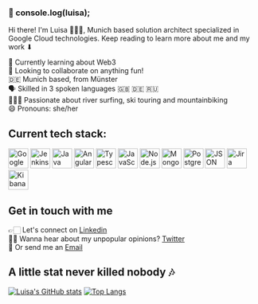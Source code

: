 ### 🤠 console.log(luisa);

<!--
**lbrinkschulte/lbrinkschulte** is a ✨ _special_ ✨ repository because its `README.md` (this file) appears on your GitHub profile.

Here are some ideas to get you started:

- 🔭 I’m currently working on ...
- 🌱 I’m currently learning ...
- 👯 I’m looking to collaborate on ...
- 🤔 I’m looking for help with ...
- 💬 Ask me about ...
- 📫 How to reach me: ...
- 😄 Pronouns: ...
- ⚡ Fun fact: ...
-->

Hi there! I'm Luisa 👩🏻‍💻, Munich based solution architect specialized in Google Cloud technologies. Keep reading to learn more about me and my work ⬇

🧠 Currently learning about Web3<br>
👀 Looking to collaborate on anything fun!<br> 
🇩🇪 Munich based, from Münster <br>
🗣 Skilled in 3 spoken languages 🇬🇧 🇩🇪 🇷🇺<br>
🏄🏽‍♀️ Passionate about river surfing, ski touring and mountainbiking<br>
😄 Pronouns: she/her<br>

## Current tech stack:
<a href="https://cloud.google.com" title="Google Cloud Platform"><img src="https://github.com/get-icon/geticon/raw/master/icons/google-cloud-platform.svg" alt="Google Cloud Platform" width="40px" height="40px"></a>
<a href="https://www.jenkins.io" title="Jenkins"><img src="https://github.com/get-icon/geticon/raw/master/icons/jenkins.svg" alt="Jenkins" width="40px" height="40px"></a>
<a href="https://www.java.com/de/" title="Java"><img src="https://github.com/get-icon/geticon/raw/master/icons/java.svg" alt="Java" width="40px" height="40px"></a>
<a href="https://angular.io/" title="Angular"><img src="https://github.com/get-icon/geticon/raw/master/icons/angular-icon.svg" alt="Angular" width="40px" height="40px"></a>
<a href="https://www.typescriptlang.org/" title="Typescript"><img src="https://github.com/get-icon/geticon/raw/master/icons/typescript-icon.svg" alt="Typescript" width="40px" height="40px"></a>
<a href="https://developer.mozilla.org/en-US/docs/Web/JavaScript" title="JavaScript"><img src="https://github.com/get-icon/geticon/raw/master/icons/javascript.svg" alt="JavaScript" width="40px" height="40px"></a>
<a href="https://nodejs.org/" title="Node.js"><img src="https://github.com/get-icon/geticon/raw/master/icons/nodejs-icon.svg" alt="Node.js" width="40px" height="40px"></a>
<a href="https://www.mongodb.org/" title="MongoDB"><img src="https://github.com/get-icon/geticon/raw/master/icons/mongodb-icon.svg" alt="MongoDB" width="40px" height="40px"></a>
<a href="https://www.postgresql.org/" title="PostgreSQL"><img src="https://github.com/get-icon/geticon/raw/master/icons/postgresql.svg" alt="PostgreSQL" width="40px" height="40px"></a>
<a href="https://www.w3schools.com/js/js_json_intro.asp" title="JSON"><img src="https://github.com/get-icon/geticon/raw/master/icons/json.svg" alt="JSON" width="40px" height="40px"></a>
<a href="https://www.atlassian.com/de/software/jira" title="Jira"><img src="https://github.com/get-icon/geticon/raw/master/icons/jira.svg" alt="Jira" width="40px" height="40px"></a>
<a href="https://www.elastic.co/de/kibana/" title="Kibana"><img src="https://github.com/get-icon/geticon/raw/master/icons/kibana.svg" alt="Kibana" width="40px" height="40px"></a>

## Get in touch with me
👉🏻 Let's connect on [Linkedin](https://www.linkedin.com/in/luisabrinkschulte)<br>
💅🏻 Wanna hear about my unpopular opinions? [Twitter](https://twitter.com/lbrinkschulte)<br>
📧 Or send me an [Email](mailto:luisa.brinkschulte@web.de?subject=[GitHub]%20Source%20Han%20Sans)

## A little stat never killed nobody 🎶

[![Luisa's GitHub stats](https://github-readme-stats.vercel.app/api?username=lbrinkschulte)](https://github.com/lbrinkschulte/github-readme-stats)
[![Top Langs](https://github-readme-stats.vercel.app/api/top-langs/?username=lbrinkschulte&layout=compact)](https://github.com/lbrinkschulte/github-readme-stats)
